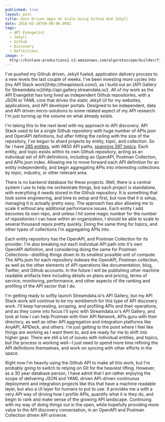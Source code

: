 ```yaml
---
published: true
layout: post
title: Data Driven Apps At Scale Using Github And Jekyll
date: 2018-03-28T09:00:00.000Z
tags:
  - API Evangelist
  - Jekyll
  - Github
  - Discovery
  - Definitions
image: >-
  http://kinlane-productions2.s3.amazonaws.com/algorotoscope/builder/filtered/43_113_800_500_0_max_0_-5_-5.jpg
---
```

<p></p>I've pushed my Github driven, Jekyll fueled, application delivery process to a new levels the last couple of weeks. I've been investing more cycles into [my API Stack work](http://theapistack.com/), as I build out an [API Gallery for Streamdata.io](http://api.gallery.streamdata.io/). All of my work as the API Evangelist has long lived as independent Github repositories, with a JSON or YAML core that drives the static Jekyll UI for my websites, applications, and API developer portals. Designed to be independent, data and API driven micro-solutions to some related aspect of my API research. I'm just turning up the volume on what already exists.

I'm taking this to the next level with my approach to API discovery. API Stack used to be a single Github repository with huge number of APIs.json and OpenAPI definitions, but after hitting the ceiling with the size of the repository, I've begun to shard projects by entity, topic, and collection. So far I have [285 entities](https://github.com/api-stack-providers), with 9850 API paths, [spanning 397 topics](https://github.com/api-stack-topics). Each entity, and topic exists within its own Github repository, acting as an individual set of API definitions, including an OpenAPI, Postman Collection, and APIs.json index. Allowing me to move forward each API definition for an entity independently, and begin aggregating APIs into interesting collections by topic, industry, or other relevant area.

There is no backend database for these projects. Well, there is a central system I use to help me orchestrate things, but each project is standalone, with everything it needs stored in the Github repository. It is something that took some engineering, and time to setup and first, but now that it is setup, managing it is actually pretty easy. The approach has also allowing me to scale it without any additional performance issues. Each entity I add becomes its own repo, and unless I hit some magic number for the number of repositories I can have within an organization, I should be able to scale to several thousand repos pretty quickly. Doing the same thing for topics, and other types of collections I'm aggregating APIs into.

Each entity repository has the OpenAPI, and Postman Collection for its provider. I'm also breaking out each individual API path into it's own OpenAPI definition, and considering doing the same for Postman Collections--distilling things down to its smallest possible unit of compute. The APIs.json for each repository indexes the OpenAPI, Postman collection, as well as the other elements of API operations like documentation, blog, Twitter, and Github accounts. In the future I will be publishing other machine readable artifacts here including details on plans and pricing, terms of service, monitoring, performance, and other aspects of the ranking and profiling of the API sector that I do.

I'm getting ready to softly launch Streamdata.io's API Gallery, but my API Stack work will continue to be my workbench for this type of API discovery work. I'll keep harvesting, scraping, and profiling APIs and their operations, and as they come into focus I'll sync with Streamdata.io's API Gallery, and look at how I can help Postman with their API Network, APIs.guru with their directory, as well as other API aggregation and integration platforms like AnyAPI, APIDeck, and others. I'm just getting to the point where I feel like things are working as I want them to, and are ready for me to shift into higher gear. There are still a lot of issues with individual entities, and topics, but the process is working well--I just need to spend more time refining the API definitions themselves, and work on syncing with other efforts in the space.

Right now I'm heavily using the Github API to make all this work, but I'm probably going to switch to relying on Git for the heaviest lifting. However, as a 30 year database person, I have admit that I am rather enjoying the scope of delivering JSON and YAML driven API-driven continuous deployment and integration projects like this that have a machine readable layer, but also a UI layer for humans to put to use. It provides me a with a very API way of driving how I profile APIs, quantify what it is they do, and begin to rank and make sense of the growing API landscape. Continuing with my way of doing things out in the open, while hopefully providing more value to the API discovery conversation, in an OpenAPI and Postman Collection driven API universe.
